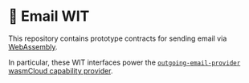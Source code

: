 # 📧 Email WIT

This repository contains prototype contracts for sending email via [WebAssembly][wasm].

In particular, these WIT interfaces power the [`outgoing-email-provider`][outgoing-email-provider] [wasmCloud capability provider][wasmcloud-docs-providers].

[wasm]: https://webassembly.org
[outgoing-email-provider]: https://github.com/vados-cosmonic/email-outgoing-provider
[wasmcloud-docs-providers]: https://wasmcloud.com/docs/concepts/providers
